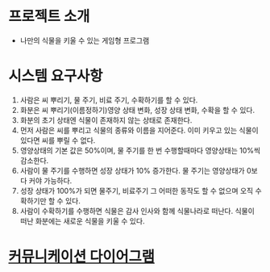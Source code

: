 # 프로젝트 소개
- 나만의 식물을 키울 수 있는 게임형 프로그램
# 시스템 요구사항
1. 사람은 씨 뿌리기, 물 주기, 비료 주기, 수확하기를 할 수 있다.
2. 화분은 씨 뿌리기(이름정하기)영양 상태 변화, 성장 상태 변화, 수확을 할 수 있다.
3. 화분의 초기 상태엔 식물이 존재하지 않는 상태로 존재한다.
4. 먼저 사람은 씨를 뿌리고 식물의 종류와 이름을 지어준다. 이미 키우고 있는 식물이 있다면 씨를 뿌릴 수 없다.
5. 영양상태의 기본 값은 50%이며, 물 주기를 한 번 수행할때마다 영양상태는 10%씩 감소한다.
6. 사람이 물 주기를 수행하면 성장 상태가 10% 증가한다. 물 주기는 영양상태가 0보다 커야 가능하다. 
7. 성장 상태가 100%가 되면 물주기, 비료주기 그 어떠한 동작도 할 수 없으며 오직 수확하기만 할 수 있다.
8. 사람이 수확하기를 수행하면 식물은 감사 인사와 함께 식물나라로 떠난다. 식물이 떠난 화분에는 새로운 식물을 키울 수 있다.
# [커뮤니케이션 다이어그램](https://whimsical.com/LZv58AgJNTGmMVXoEzukdw) 
